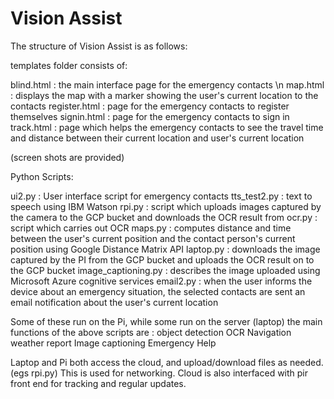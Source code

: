 # Vision Assist

The structure of Vision Assist is as follows:

templates folder consists of:

blind.html : the main interface page for the emergency contacts \n 
map.html : displays the map with a marker showing the user's current location to the contacts
register.html : page for the emergency contacts to register themselves 
signin.html : page for the emergency contacts to sign in
track.html : page which helps the emergency contacts to see the travel time and distance between their current location and user's current location

(screen shots are provided)


Python Scripts:

ui2.py : User interface script for emergency contacts
tts_test2.py : text to speech using IBM Watson
rpi.py : script which uploads images captured by the camera to the GCP bucket and downloads the OCR result from 
ocr.py : script which carries out OCR
maps.py : computes distance and time between the user's current position and the contact person's current position using Google Distance Matrix API
laptop.py : downloads the image captured by the PI from the GCP bucket and uploads the OCR result on to the GCP bucket
image_captioning.py : describes the image uploaded using Microsoft Azure cognitive services
email2.py : when the user informs the device about an emergency situation, the selected contacts are sent an email notification about the user's current location


Some of these run on the Pi, while some run on the server (laptop) 
the main functions of the above scripts are : 
object detection
OCR
Navigation
weather report
Image captioning
Emergency Help

Laptop and Pi both access the cloud, and upload/download files as needed.(egs rpi.py)  This is used for networking. 
Cloud is also interfaced with pir front end for tracking and regular updates. 